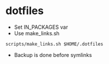 # dotfiles

- Set IN_PACKAGES var
- Use make_links.sh 

```
scripts/make_links.sh $HOME/.dotfiles
```

- Backup is done before symlinks
